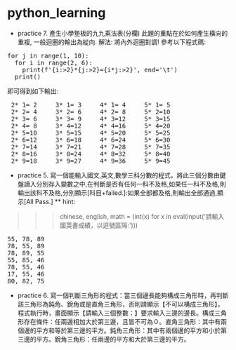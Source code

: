 # python_learning
* practice 7. 產生小學墊板的九九乘法表(分欄)
此題的重點在於如何產生橫向的重複, 一般迴圈的輸出為緃向. 解法: 將內外迴圈對調! 參考以下程式碼:
<pre>
for j in range(1, 10):
  for i in range(2, 6):
    print(f'{i:>2}*{j:>2}={i*j:>2}', end='\t')
  print()
</pre>
即可得到如下輸出:
<pre>
 2* 1= 2	 3* 1= 3	 4* 1= 4	 5* 1= 5	
 2* 2= 4	 3* 2= 6	 4* 2= 8	 5* 2=10	
 2* 3= 6	 3* 3= 9	 4* 3=12	 5* 3=15	
 2* 4= 8	 3* 4=12	 4* 4=16	 5* 4=20	
 2* 5=10	 3* 5=15	 4* 5=20	 5* 5=25	
 2* 6=12	 3* 6=18	 4* 6=24	 5* 6=30	
 2* 7=14	 3* 7=21	 4* 7=28	 5* 7=35	
 2* 8=16	 3* 8=24	 4* 8=32	 5* 8=40	
 2* 9=18	 3* 9=27	 4* 9=36	 5* 9=45
</pre>
* practice 5. 寫一個能輸入國文,英文,數學三科分數的程式，將此三個分數由鍵盤讀入分別存入變數之中,在判斷是否有任何一科不及格,如果任一科不及格,則輸出該科不及格,分別顯示[科目+failed.]:如果全部都及格,則輸出全部通過,顯示[All Pass.]
** hint:
>>> chinese, english, math = (int(x) for x in eval(input('請輸入國英書成績，以逗號區隔:')))
<pre>
55, 78, 89
78, 55, 89
78, 89, 55
55, 85, 46
78, 55, 46
17, 55, 46
80, 82, 75
</pre>

* practice 6. 寫一個判斷三角形的程式：當三個邊長能夠構成三角形時，再判斷該三角形為鈍角、銳角或是直角三角形，否則請顯示【不可以構成三角形】。程式執行時，畫面顯示【請輸入三個整數：】要求輸入三邊的邊長。構成三角形存在條件：任兩邊相加大於第三邊，且皆不可為０。直角三角形：其中有兩個邊的平方和等於第三邊的平方。鈍角三角形：其中有兩個邊的平方和小於第三邊的平方。銳角三角形：任兩邊的平方和大於第三邊的平方。
